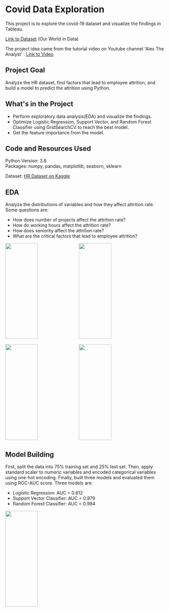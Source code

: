 # Covid Data Exploration
This project is to explore the covid-19 dataset and visualize the findings in Tableau.

[Link to Dataset](https://ourworldindata.org/covid-deaths) (Our World in Data)

The project idea came from the tutorial video on Youtube channel 'Alex The Analyst' : [Link to Video](https://www.youtube.com/watch?v=qfyynHBFOsM)




## Project Goal
Analyze the HR dataset, find factors that lead to employee attrition, and build a model to predict the attrition using Python.


## What's in the Project
- Perform exploratory data analysis(EDA) and visualize the findings.
- Optimize Logistic Regression, Support Vector, and Random Forest Classifier using GridSearchCV to reach the best model.
- Get the feature importance from the model.


## Code and Resources Used
Python Version: 3.8 <br>
Packages: numpy, pandas, matplotlib, seaborn, sklearn

Dataset: [HR Dataset on Kaggle](https://www.kaggle.com/datasets/jacksonchou/hr-data-for-analytics?datasetId=236694&sortBy=voteCount)


## EDA
Analyze the distributions of variables and how they affect attrition rate. Some questions are:
- How does number of projects affect the attrition rate?
- How do working hours affect the attrition rate?
- How does seniority affect the attrition rate?
- What are the critical factors that lead to employee attrition?

<p align="left" width="100%">
    <img width="45%" height=300 src="images/projects_attrition.png"> 
    <img width="45%" height=300 src="images/hours_attrition.png"> 
    
</p>
<p align="left" width="100%">    
    <img width="45%" height=300 src="images/seniority_attrition.png"> 
    <img width="45%" height=300 src="images/feature_importance.png"> 
</p>

## Model Building
First, split the data into 75% training set and 25% test set. Then, apply standard scaler to numeric variables and encoded categorical variables using one-hot encoding.  Finally, built three models and evaluated them using ROC-AUC score. Three models are:
- Logistic Regression: AUC = 0.812
- Support Vector Classifier: AUC = 0.979
- Random Forest Classifier: AUC = 0.984

<p align="left" width="100%">    
    <img width="45%" height=300 src="images/roc_auc.png">
</p>
